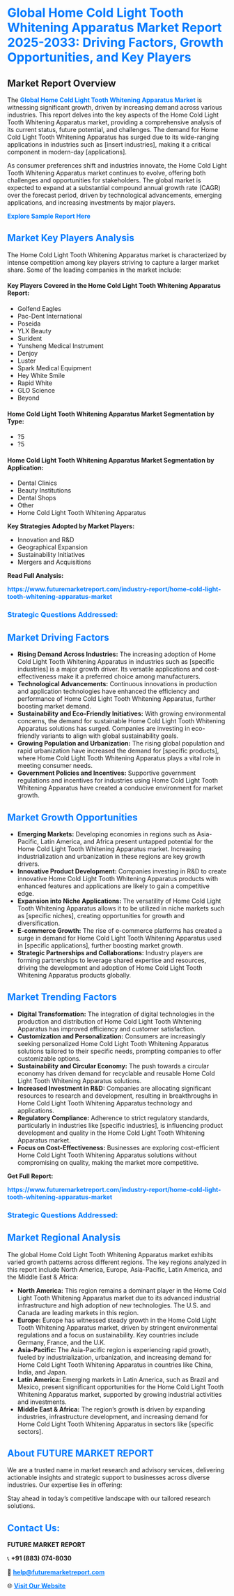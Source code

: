 <h1 style="color: #007BFF;">Global Home Cold Light Tooth Whitening Apparatus Market Report 2025-2033: Driving Factors, Growth Opportunities, and Key Players</h1>

<section id="overview">
<h2>Market Report Overview</h2>
<p>The <a href="https://www.futuremarketreport.com/industry-report/home-cold-light-tooth-whitening-apparatus-market" style="color: #007BFF; text-decoration: none;"><strong>Global Home Cold Light Tooth Whitening Apparatus Market</strong></a> is witnessing significant growth, driven by increasing demand across various industries. This report delves into the key aspects of the Home Cold Light Tooth Whitening Apparatus market, providing a comprehensive analysis of its current status, future potential, and challenges. The demand for Home Cold Light Tooth Whitening Apparatus has surged due to its wide-ranging applications in industries such as [insert industries], making it a critical component in modern-day [applications].</p>
<p>As consumer preferences shift and industries innovate, the Home Cold Light Tooth Whitening Apparatus market continues to evolve, offering both challenges and opportunities for stakeholders. The global market is expected to expand at a substantial compound annual growth rate (CAGR) over the forecast period, driven by technological advancements, emerging applications, and increasing investments by major players.</p>
</section>

<section id="overview">
<p><a href="https://www.futuremarketreport.com/request-sample/reportId=121957" style="color: #007BFF; text-decoration: none;"><strong>Explore Sample Report Here</strong></a></p>
</section>

<section id="key-players">
<h2 style="color: #007BFF;">Market Key Players Analysis</h2>
<p>The Home Cold Light Tooth Whitening Apparatus market is characterized by intense competition among key players striving to capture a larger market share. Some of the leading companies in the market include:</p>
<h4>Key Players Covered in the Home Cold Light Tooth Whitening Apparatus Report:</h4>
<ul><li>Golfend Eagles</li><li>Pac-Dent International</li><li>Poseida</li><li>YLX Beauty</li><li>Surident</li><li>Yunsheng Medical Instrument</li><li>Denjoy</li><li>Luster</li><li>Spark Medical Equipment</li><li>Hey White Smile</li><li>Rapid White</li><li>GLO Science</li><li>Beyond</li></ul>
<h4>Home Cold Light Tooth Whitening Apparatus Market Segmentation by Type:</h4>
<ul><li>?5</li><li>?5</li></ul>

<h4>Home Cold Light Tooth Whitening Apparatus Market Segmentation by Application:</h4>
<ul><li>Dental Clinics</li><li>Beauty Institutions</li><li>Dental Shops</li><li>Other</li><li>Home Cold Light Tooth Whitening Apparatus</li></ul>
<p><strong>Key Strategies Adopted by Market Players:</strong></p>
<ul>
<li>Innovation and R&D</li>
<li>Geographical Expansion</li>
<li>Sustainability Initiatives</li>
<li>Mergers and Acquisitions</li>
</ul>
</section>

<section>
<p><strong>Read Full Analysis: </strong></p><a href="https://www.futuremarketreport.com/industry-report/home-cold-light-tooth-whitening-apparatus-market" style="color: #007BFF; text-decoration: none;"><strong>https://www.futuremarketreport.com/industry-report/home-cold-light-tooth-whitening-apparatus-market</strong></a>
<h3 style="color: #007BFF;">Strategic Questions Addressed:</h3>
</section>

<section id="driving-factors">
<h2 style="color: #007BFF;">Market Driving Factors</h2>
<ul>
<li><strong>Rising Demand Across Industries:</strong> The increasing adoption of Home Cold Light Tooth Whitening Apparatus in industries such as [specific industries] is a major growth driver. Its versatile applications and cost-effectiveness make it a preferred choice among manufacturers.</li>
<li><strong>Technological Advancements:</strong> Continuous innovations in production and application technologies have enhanced the efficiency and performance of Home Cold Light Tooth Whitening Apparatus, further boosting market demand.</li>
<li><strong>Sustainability and Eco-Friendly Initiatives:</strong> With growing environmental concerns, the demand for sustainable Home Cold Light Tooth Whitening Apparatus solutions has surged. Companies are investing in eco-friendly variants to align with global sustainability goals.</li>
<li><strong>Growing Population and Urbanization:</strong> The rising global population and rapid urbanization have increased the demand for [specific products], where Home Cold Light Tooth Whitening Apparatus plays a vital role in meeting consumer needs.</li>
<li><strong>Government Policies and Incentives:</strong> Supportive government regulations and incentives for industries using Home Cold Light Tooth Whitening Apparatus have created a conducive environment for market growth.</li>
</ul>
</section>

<section id="growth-opportunities">
<h2 style="color: #007BFF;">Market Growth Opportunities</h2>
<ul>
<li><strong>Emerging Markets:</strong> Developing economies in regions such as Asia-Pacific, Latin America, and Africa present untapped potential for the Home Cold Light Tooth Whitening Apparatus market. Increasing industrialization and urbanization in these regions are key growth drivers.</li>
<li><strong>Innovative Product Development:</strong> Companies investing in R&D to create innovative Home Cold Light Tooth Whitening Apparatus products with enhanced features and applications are likely to gain a competitive edge.</li>
<li><strong>Expansion into Niche Applications:</strong> The versatility of Home Cold Light Tooth Whitening Apparatus allows it to be utilized in niche markets such as [specific niches], creating opportunities for growth and diversification.</li>
<li><strong>E-commerce Growth:</strong> The rise of e-commerce platforms has created a surge in demand for Home Cold Light Tooth Whitening Apparatus used in [specific applications], further boosting market growth.</li>
<li><strong>Strategic Partnerships and Collaborations:</strong> Industry players are forming partnerships to leverage shared expertise and resources, driving the development and adoption of Home Cold Light Tooth Whitening Apparatus products globally.</li>
</ul>
</section>

<section id="trending-factors">
<h2 style="color: #007BFF;">Market Trending Factors</h2>
<ul>
<li><strong>Digital Transformation:</strong> The integration of digital technologies in the production and distribution of Home Cold Light Tooth Whitening Apparatus has improved efficiency and customer satisfaction.</li>
<li><strong>Customization and Personalization:</strong> Consumers are increasingly seeking personalized Home Cold Light Tooth Whitening Apparatus solutions tailored to their specific needs, prompting companies to offer customizable options.</li>
<li><strong>Sustainability and Circular Economy:</strong> The push towards a circular economy has driven demand for recyclable and reusable Home Cold Light Tooth Whitening Apparatus solutions.</li>
<li><strong>Increased Investment in R&D:</strong> Companies are allocating significant resources to research and development, resulting in breakthroughs in Home Cold Light Tooth Whitening Apparatus technology and applications.</li>
<li><strong>Regulatory Compliance:</strong> Adherence to strict regulatory standards, particularly in industries like [specific industries], is influencing product development and quality in the Home Cold Light Tooth Whitening Apparatus market.</li>
<li><strong>Focus on Cost-Effectiveness:</strong> Businesses are exploring cost-efficient Home Cold Light Tooth Whitening Apparatus solutions without compromising on quality, making the market more competitive.</li>
</ul>
</section>

<section>
<p><strong>Get Full Report: </strong></p><a href="https://www.futuremarketreport.com/industry-report/home-cold-light-tooth-whitening-apparatus-market" style="color: #007BFF; text-decoration: none;"><strong>https://www.futuremarketreport.com/industry-report/home-cold-light-tooth-whitening-apparatus-market</strong></a>
<h3 style="color: #007BFF;">Strategic Questions Addressed:</h3>
</section>


<section id="regional-analysis">
<h2 style="color: #007BFF;">Market Regional Analysis</h2>
<p>The global Home Cold Light Tooth Whitening Apparatus market exhibits varied growth patterns across different regions. The key regions analyzed in this report include North America, Europe, Asia-Pacific, Latin America, and the Middle East & Africa:</p>
<ul>
<li><strong>North America:</strong> This region remains a dominant player in the Home Cold Light Tooth Whitening Apparatus market due to its advanced industrial infrastructure and high adoption of new technologies. The U.S. and Canada are leading markets in this region.</li>
<li><strong>Europe:</strong> Europe has witnessed steady growth in the Home Cold Light Tooth Whitening Apparatus market, driven by stringent environmental regulations and a focus on sustainability. Key countries include Germany, France, and the U.K.</li>
<li><strong>Asia-Pacific:</strong> The Asia-Pacific region is experiencing rapid growth, fueled by industrialization, urbanization, and increasing demand for Home Cold Light Tooth Whitening Apparatus in countries like China, India, and Japan.</li>
<li><strong>Latin America:</strong> Emerging markets in Latin America, such as Brazil and Mexico, present significant opportunities for the Home Cold Light Tooth Whitening Apparatus market, supported by growing industrial activities and investments.</li>
<li><strong>Middle East & Africa:</strong> The region’s growth is driven by expanding industries, infrastructure development, and increasing demand for Home Cold Light Tooth Whitening Apparatus in sectors like [specific sectors].</li>
</ul>
</section>

<footer>
<h2 style="color: #007BFF;">About FUTURE MARKET REPORT</h2>
<p>We are a trusted name in market research and advisory services, delivering actionable insights and strategic support to businesses across diverse industries. Our expertise lies in offering:</p>

<p>Stay ahead in today’s competitive landscape with our tailored research solutions.</p>

<h2 style="color: #007BFF;">Contact Us:</h2>
<p><strong>FUTURE MARKET REPORT</strong></p>
<p>📞 <strong>+91 (883) 074-8030</strong></p>
<p>📧 <strong><a href="mailto:help@futuremarketreport.com" style="color: #007BFF;">help@futuremarketreport.com</a></strong></p>
<p>🌐 <strong><a href="https://www.futuremarketreport.com/" style="color: #007BFF;">Visit Our Website</a></strong></p>
</footer>